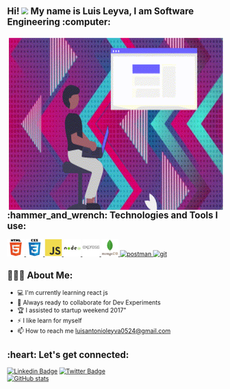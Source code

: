 <h2 align="left">
<abc>
Hi! <img src="https://user-images.githubusercontent.com/42378118/110234147-e3259600-7f4e-11eb-95be-0c4047144dea.gif" width="30"> My name is Luis Leyva, I am Software Engineering :computer:<br>
  <br>
<img align="right" src="https://github.com/luisleyva0524/luisleyva0524/blob/main/developer.gif" alt="Coder GIF" width="500" height="400">
  </abc>
</h2> 
<h2 align="left">:hammer_and_wrench: Technologies and Tools I use:</h2>
<p align="left">
    <a href="https://www.w3.org/html/" target="_blank"> <img src="https://raw.githubusercontent.com/devicons/devicon/master/icons/html5/html5-original-wordmark.svg" alt="html5" width="40" height="40"/> </a>
    <a href="https://www.w3schools.com/css/" target="_blank"> <img src="https://raw.githubusercontent.com/devicons/devicon/master/icons/css3/css3-original-wordmark.svg" alt="css3" width="40" height="40"/> </a>
    <a href="https://developer.mozilla.org/en-US/docs/Web/JavaScript" target="_blank"> <img src="https://raw.githubusercontent.com/devicons/devicon/master/icons/javascript/javascript-original.svg" alt="javascript" width="40" height="40"/> </a>
      <a href="https://nodejs.org" target="_blank"> <img src="https://raw.githubusercontent.com/devicons/devicon/master/icons/nodejs/nodejs-original-wordmark.svg" alt="nodejs" width="40" height="40"/> </a>
    <a href="https://expressjs.com" target="_blank"> <img src="https://raw.githubusercontent.com/devicons/devicon/master/icons/express/express-original-wordmark.svg" alt="express" width="40" height="40"/> </a>
    <a href="https://www.mongodb.com/" target="_blank"> <img src="https://raw.githubusercontent.com/devicons/devicon/master/icons/mongodb/mongodb-original-wordmark.svg" alt="mongodb" width="40" height="40"/> </a>
<a href="https://www.postman.com/" target="_blank"> <img src="https://www.vectorlogo.zone/logos/getpostman/getpostman-icon.svg" alt="postman" width="40" height="40"/> </a>
<a href="https://git-scm.com/" target="_blank"> <img src="https://www.vectorlogo.zone/logos/git-scm/git-scm-icon.svg" alt="git" width="40" height="40"/> </a>
    </p>

<h2 align="left">👨🏻‍💻 About Me:</h2>

- :computer: I'm currently learning react js
- :rocket: Always ready to collaborate for Dev Experiments
- :trophy: I assisted to startup weekend 2017"
- :zap: I like learn for myself
- 📫 How to reach me luisantonioleyva0524@gmail.com<br>

<h2 align="left">:heart: Let's get connected:</h2>

[![Linkedin Badge](https://img.shields.io/badge/-luisantonioleyva-blue?style=flat-square&logo=Linkedin&logoColor=white&link=https://www.linkedin.com/in/imsivram1999/)](https://www.linkedin.com/in/luisantonioleyvaverdeja) [![Twitter Badge](https://img.shields.io/badge/-@Antonio95085216-1ca0f1?style=flat-square&labelColor=1ca0f1&logo=twitter&logoColor=white&link=https://twitter.com/Antonio95085216)](https://twitter.com/Antonio95085216)<br>[![GitHub stats](https://github-readme-stats.vercel.app/api?username=luisleyva0524&theme=dracula&show_icons=true)](https://github.com/luisleyva0524/github-readme-stats)

